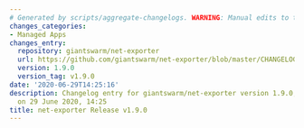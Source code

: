 ```yaml
---
# Generated by scripts/aggregate-changelogs. WARNING: Manual edits to this files will be overwritten.
changes_categories:
- Managed Apps
changes_entry:
  repository: giantswarm/net-exporter
  url: https://github.com/giantswarm/net-exporter/blob/master/CHANGELOG.md#190---2020-06-29
  version: 1.9.0
  version_tag: v1.9.0
date: '2020-06-29T14:25:16'
description: Changelog entry for giantswarm/net-exporter version 1.9.0, published
  on 29 June 2020, 14:25
title: net-exporter Release v1.9.0
---
```



